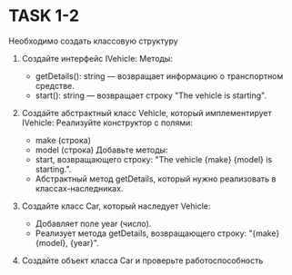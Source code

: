 # TASK 1-2

Необходимо создать классовую структуру
1. Создайте интерфейс IVehicle:
  Методы:
    - getDetails(): string — возвращает информацию о транспортном средстве.
    - start(): string — возвращает строку "The vehicle is starting".

2. Создайте абстрактный класс Vehicle, который имплементирует IVehicle:
  Реализуйте конструктор с полями:
    - make (строка)
    - model (строка)
  Добавьте методы:
    - start, возвращающего строку: "The vehicle {make} {model} is starting.".
    - Абстрактный метод getDetails, который нужно реализовать в классах-наследниках.

3. Создайте класс Car, который наследует Vehicle:
    - Добавляет поле year (число).
    - Реализует метода getDetails, возвращающего строку: "{make} {model}, {year}".
4. Создайте объект класса Car и проверьте работоспособность